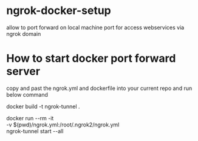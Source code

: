 # ngrok-docker-setup
allow to port forward on local machine port for access webservices via ngrok domain

# How to start docker port forward server
copy and past the ngrok.yml and dockerfile into your current repo and run below command

docker build -t ngrok-tunnel .

docker run --rm -it \
  -v $(pwd)/ngrok.yml:/root/.ngrok2/ngrok.yml \
  ngrok-tunnel start --all
